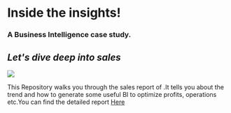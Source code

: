 # Inside the insights!
### A Business Intelligence case study.
## _Let's dive deep into sales_

![](https://img.shields.io/badge/PowerBI-F2C811?style=for-the-badge&logo=Power%20BI&logoColor=white)

This Repository walks you through the sales report of <CompanyX>.It tells you about the trend and how to generate some useful BI to optimize profits, operations etc.You can find the detailed report [Here](https://github.com/preranaah/Sales-Insights/blob/main/Insights.pdf)

